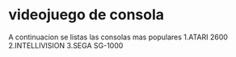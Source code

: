 # videojuego de consola

A continuacion se listas las consolas mas populares
1.ATARI 2600
2.INTELLIVISION
3.SEGA SG-1000